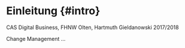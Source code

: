 # Einleitung {#intro}

CAS Digital Business, FHNW Olten, Hartmuth Gieldanowski 2017/2018

Change Management ...

